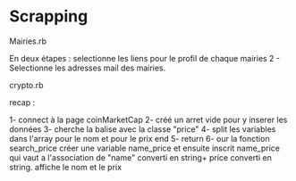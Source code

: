 # Scrapping
Mairies.rb

En deux étapes : selectionne les liens pour le profil de chaque mairies 2 - Selectionne les adresses mail des mairies.

crypto.rb

recap :

1- connect à la page coinMarketCap 2- créé un arret vide pour y inserer les données 3- cherche la balise avec la classe "price" 4- split les variables dans l'array pour le nom et pour le prix end 5- return 6- our la fonction search_price créer une variable name_price et ensuite inscrit name_price qui vaut a l'association de "name" converti en string+ price converti en string. affiche le nom et le prix

